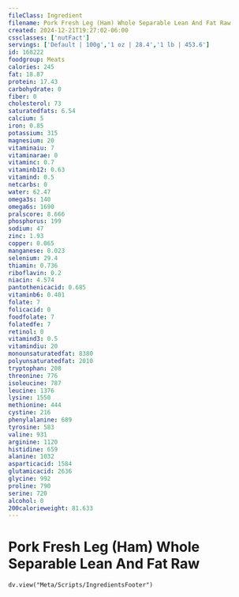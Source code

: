 ```yaml
---
fileClass: Ingredient
filename: Pork Fresh Leg (Ham) Whole Separable Lean And Fat Raw
created: 2024-12-21T19:27:02-06:00
cssclasses: ['nutFact']
servings: ['Default | 100g','1 oz | 28.4','1 lb | 453.6']
id: 168222
foodgroup: Meats
calories: 245
fat: 18.87
protein: 17.43
carbohydrate: 0
fiber: 0
cholesterol: 73
saturatedfats: 6.54
calcium: 5
iron: 0.85
potassium: 315
magnesium: 20
vitaminaiu: 7
vitaminarae: 0
vitaminc: 0.7
vitaminb12: 0.63
vitamind: 0.5
netcarbs: 0
water: 62.47
omega3s: 140
omega6s: 1690
pralscore: 8.666
phosphorus: 199
sodium: 47
zinc: 1.93
copper: 0.065
manganese: 0.023
selenium: 29.4
thiamin: 0.736
riboflavin: 0.2
niacin: 4.574
pantothenicacid: 0.685
vitaminb6: 0.401
folate: 7
folicacid: 0
foodfolate: 7
folatedfe: 7
retinol: 0
vitamind3: 0.5
vitamindiu: 20
monounsaturatedfat: 8380
polyunsaturatedfat: 2010
tryptophan: 208
threonine: 776
isoleucine: 787
leucine: 1376
lysine: 1550
methionine: 444
cystine: 216
phenylalanine: 689
tyrosine: 583
valine: 931
arginine: 1120
histidine: 659
alanine: 1032
asparticacid: 1584
glutamicacid: 2636
glycine: 992
proline: 790
serine: 720
alcohol: 0
200calorieweight: 81.633
---
```


# Pork Fresh Leg (Ham) Whole Separable Lean And Fat Raw

```dataviewjs
dv.view("Meta/Scripts/IngredientsFooter")
```